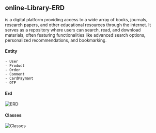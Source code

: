 
## online-Library-ERD

is a digital platform providing access to a wide array of books, journals, research papers, and other educational resources through the internet. It serves as a repository where users can search, read, and download materials, often featuring functionalities like advanced search options, personalized recommendations, and bookmarking.



#### Entity

```
- User
- Product
- Order
- Comment
- CardPaymant
- OTP
```

#### Erd
![ERD](https://firebasestorage.googleapis.com/v0/b/maktabtko.appspot.com/o/imagesonline%2FMaktabtko%20ERD.drawio.png?alt=media&token=bedbe233-c70a-4f9f-a2ab-1e1336fb38cf)

#### Classes

![Classes](https://firebasestorage.googleapis.com/v0/b/maktabtko.appspot.com/o/imagesonline%2FMaktabtko%20Classes.drawio.png?alt=media&token=235d7918-707d-422e-bc2e-169f0ffef7c3)